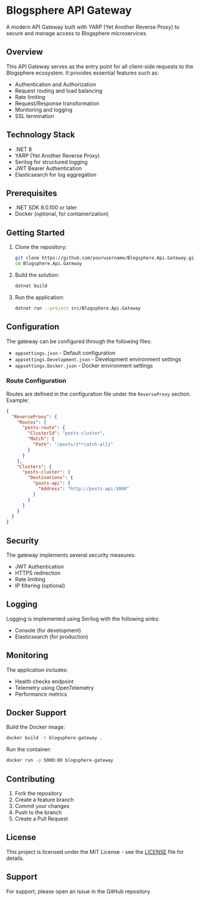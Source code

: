 # Blogsphere API Gateway

A modern API Gateway built with YARP (Yet Another Reverse Proxy) to secure and manage access to Blogsphere microservices.

## Overview

This API Gateway serves as the entry point for all client-side requests to the Blogsphere ecosystem. It provides essential features such as:

- Authentication and Authorization
- Request routing and load balancing
- Rate limiting
- Request/Response transformation
- Monitoring and logging
- SSL termination

## Technology Stack

- .NET 8
- YARP (Yet Another Reverse Proxy)
- Serilog for structured logging
- JWT Bearer Authentication
- Elasticsearch for log aggregation

## Prerequisites

- .NET SDK 8.0.100 or later
- Docker (optional, for containerization)

## Getting Started

1. Clone the repository:

   ```bash
   git clone https://github.com/yourusername/Blogsphere.Api.Gateway.git
   cd Blogsphere.Api.Gateway
   ```

2. Build the solution:

   ```bash
   dotnet build
   ```

3. Run the application:
   ```bash
   dotnet run --project src/Blogsphere.Api.Gateway
   ```

## Configuration

The gateway can be configured through the following files:

- `appsettings.json` - Default configuration
- `appsettings.Development.json` - Development environment settings
- `appsettings.Docker.json` - Docker environment settings

### Route Configuration

Routes are defined in the configuration file under the `ReverseProxy` section. Example:

```json
{
  "ReverseProxy": {
    "Routes": {
      "posts-route": {
        "ClusterId": "posts-cluster",
        "Match": {
          "Path": "/posts/{**catch-all}"
        }
      }
    },
    "Clusters": {
      "posts-cluster": {
        "Destinations": {
          "posts-api": {
            "Address": "http://posts-api:5000"
          }
        }
      }
    }
  }
}
```

## Security

The gateway implements several security measures:

- JWT Authentication
- HTTPS redirection
- Rate limiting
- IP filtering (optional)

## Logging

Logging is implemented using Serilog with the following sinks:

- Console (for development)
- Elasticsearch (for production)

## Monitoring

The application includes:

- Health checks endpoint
- Telemetry using OpenTelemetry
- Performance metrics

## Docker Support

Build the Docker image:

```bash
docker build -t blogsphere-gateway .
```

Run the container:

```bash
docker run -p 5000:80 blogsphere-gateway
```

## Contributing

1. Fork the repository
2. Create a feature branch
3. Commit your changes
4. Push to the branch
5. Create a Pull Request

## License

This project is licensed under the MIT License - see the [LICENSE](LICENSE) file for details.

## Support

For support, please open an issue in the GitHub repository.
